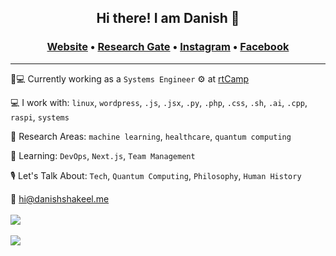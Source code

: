 ## <p align="center">Hi there! I am Danish 👋</p>
### <p align="center">[Website](https://danishshakeel.me "Danish's Homepage") &#8226; [Research Gate](https://www.researchgate.net/profile/Danish-Shakeel-2 "Danish's RG") &#8226; [Instagram](https://instagram.com/iamdanish17 "Danish's Instagram") &#8226; [Facebook](https://facebook.com/danishshakeel17 "Danish's Facebook")
---
🏡💻 Currently working as a `Systems Engineer` ⚙️ at [rtCamp](https://rtcamp.com "rtCamp")
  
💻 I work with:  `linux`, `wordpress`, `.js`, `.jsx`, `.py`, `.php`, `.css`, `.sh`, `.ai`, `.cpp`, `raspi`, `systems`

🔬 Research Areas: `machine learning`, `healthcare`, `quantum computing`

🎼 Learning: `DevOps`, `Next.js`, `Team Management`

🎙 Let's Talk About: `Tech`, `Quantum Computing`, `Philosophy`, `Human History`

📧 [hi@danishshakeel.me](mailto:hi@danishshakeel.me)
<br><br>
<a href="https://github.com/danish17">
  <img align="center" src="https://github-readme-stats.vercel.app/api?username=danish17&show_icons=true&theme=dark" />
</a>
<br><br>
<a href="https://github.com/danish17">
  <img align="center" src="https://github-readme-stats.vercel.app/api/top-langs/?username=danish17&theme=dark&layout=compact" />
</a>
